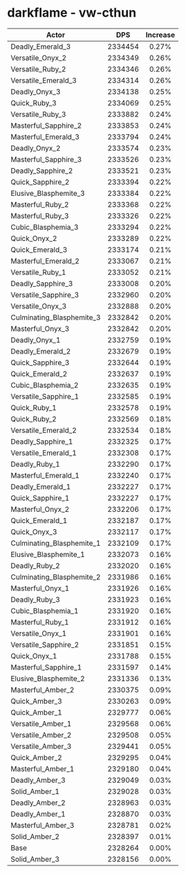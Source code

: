 # darkflame - vw-cthun
| Actor | DPS | Increase |
|---|:---:|:---:|
|Deadly_Emerald_3|2334454|0.27%|
|Versatile_Onyx_2|2334349|0.26%|
|Versatile_Ruby_2|2334346|0.26%|
|Versatile_Emerald_3|2334314|0.26%|
|Deadly_Onyx_3|2334138|0.25%|
|Quick_Ruby_3|2334069|0.25%|
|Versatile_Ruby_3|2333882|0.24%|
|Masterful_Sapphire_2|2333853|0.24%|
|Masterful_Emerald_3|2333794|0.24%|
|Deadly_Onyx_2|2333574|0.23%|
|Masterful_Sapphire_3|2333526|0.23%|
|Deadly_Sapphire_2|2333521|0.23%|
|Quick_Sapphire_2|2333394|0.22%|
|Elusive_Blasphemite_3|2333384|0.22%|
|Masterful_Ruby_2|2333368|0.22%|
|Masterful_Ruby_3|2333326|0.22%|
|Cubic_Blasphemia_3|2333294|0.22%|
|Quick_Onyx_2|2333289|0.22%|
|Quick_Emerald_3|2333174|0.21%|
|Masterful_Emerald_2|2333067|0.21%|
|Versatile_Ruby_1|2333052|0.21%|
|Deadly_Sapphire_3|2333008|0.20%|
|Versatile_Sapphire_3|2332960|0.20%|
|Versatile_Onyx_3|2332888|0.20%|
|Culminating_Blasphemite_3|2332842|0.20%|
|Masterful_Onyx_3|2332842|0.20%|
|Deadly_Onyx_1|2332759|0.19%|
|Deadly_Emerald_2|2332679|0.19%|
|Quick_Sapphire_3|2332644|0.19%|
|Quick_Emerald_2|2332637|0.19%|
|Cubic_Blasphemia_2|2332635|0.19%|
|Versatile_Sapphire_1|2332585|0.19%|
|Quick_Ruby_1|2332578|0.19%|
|Quick_Ruby_2|2332569|0.18%|
|Versatile_Emerald_2|2332534|0.18%|
|Deadly_Sapphire_1|2332325|0.17%|
|Versatile_Emerald_1|2332308|0.17%|
|Deadly_Ruby_1|2332290|0.17%|
|Masterful_Emerald_1|2332240|0.17%|
|Deadly_Emerald_1|2332227|0.17%|
|Quick_Sapphire_1|2332227|0.17%|
|Masterful_Onyx_2|2332206|0.17%|
|Quick_Emerald_1|2332187|0.17%|
|Quick_Onyx_3|2332117|0.17%|
|Culminating_Blasphemite_1|2332109|0.17%|
|Elusive_Blasphemite_1|2332073|0.16%|
|Deadly_Ruby_2|2332020|0.16%|
|Culminating_Blasphemite_2|2331986|0.16%|
|Masterful_Onyx_1|2331926|0.16%|
|Deadly_Ruby_3|2331923|0.16%|
|Cubic_Blasphemia_1|2331920|0.16%|
|Masterful_Ruby_1|2331912|0.16%|
|Versatile_Onyx_1|2331901|0.16%|
|Versatile_Sapphire_2|2331851|0.15%|
|Quick_Onyx_1|2331788|0.15%|
|Masterful_Sapphire_1|2331597|0.14%|
|Elusive_Blasphemite_2|2331336|0.13%|
|Masterful_Amber_2|2330375|0.09%|
|Quick_Amber_3|2330263|0.09%|
|Quick_Amber_1|2329777|0.06%|
|Versatile_Amber_1|2329568|0.06%|
|Versatile_Amber_2|2329508|0.05%|
|Versatile_Amber_3|2329441|0.05%|
|Quick_Amber_2|2329295|0.04%|
|Masterful_Amber_1|2329180|0.04%|
|Deadly_Amber_3|2329049|0.03%|
|Solid_Amber_1|2329028|0.03%|
|Deadly_Amber_2|2328963|0.03%|
|Deadly_Amber_1|2328870|0.03%|
|Masterful_Amber_3|2328781|0.02%|
|Solid_Amber_2|2328397|0.01%|
|Base|2328264|0.00%|
|Solid_Amber_3|2328156|0.00%|
